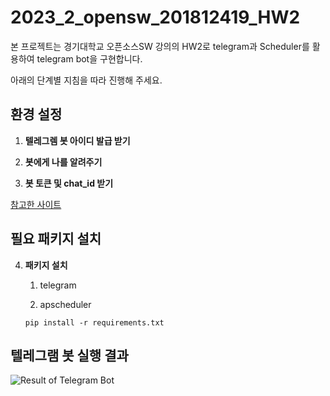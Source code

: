 # 2023_2_opensw_201812419_HW2

본 프로젝트는 경기대학교 오픈소스SW 강의의 HW2로 telegram과 Scheduler를 활용하여 telegram bot을 구현합니다. 

아래의 단계별 지침을 따라 진행해 주세요.

## 환경 설정
1. **텔레그렘 봇 아이디 발급 받기**  
   

2. **봇에게 나를 알려주기**  
   

3. **봇 토큰 및 chat_id 받기**  
   

[참고한 사이트](https://steemit.com/kr-dev/@maanya/30)


## 필요 패키지 설치
4. **패키지 설치**  
  

    1. telegram
  
  
    2. apscheduler
  
  
   ```
   pip install -r requirements.txt
   ```


## 텔레그램 봇  실행 결과
   ![Result of Telegram Bot](result.png)
   
